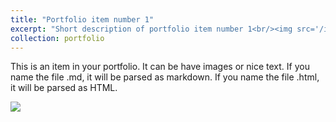 ```yaml
---
title: "Portfolio item number 1"
excerpt: "Short description of portfolio item number 1<br/><img src='/images/mm.jpg'>"
collection: portfolio
---
```


This is an item in your portfolio. It can be have images or nice text. If you name the file .md, it will be parsed as markdown. If you name the file .html, it will be parsed as HTML. 

![](https://ggplot2-book.org/scales-position_files/figure-html/unnamed-chunk-8-1.png)
